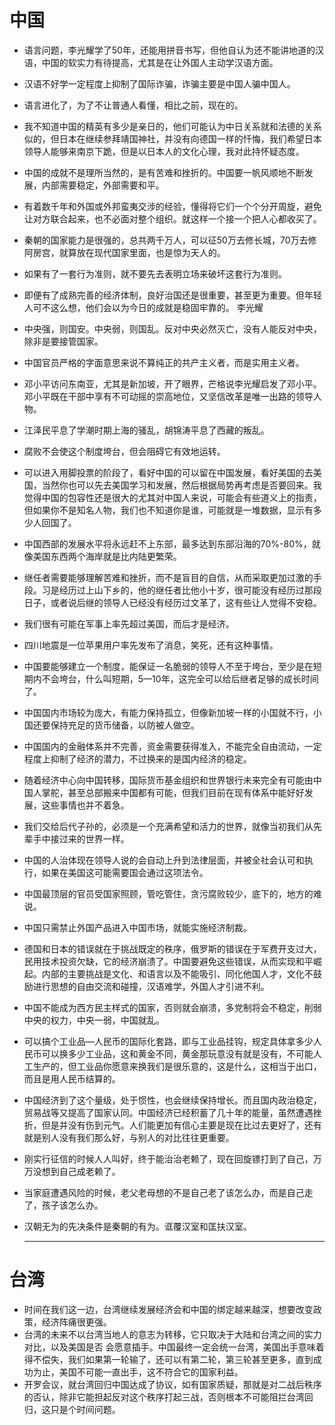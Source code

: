 # 中国

- 语言问题，李光耀学了50年，还能用拼音书写，但他自认为还不能讲地道的汉语，中国的软实力有待提高，尤其是在让外国人主动学汉语方面。

- 汉语不好学一定程度上抑制了国际诈骗，诈骗主要是中国人骗中国人。

- 语言进化了，为了不让普通人看懂，相比之前，现在的。

-  我不知道中国的精英有多少是亲日的，他们可能认为中日关系就和法德的关系似的，但日本在继续参拜靖国神社，并没有向德国一样的忏悔，我们希望日本领导人能够来南京下跪，但是以日本人的文化心理，我对此持怀疑态度。

- 中国的成就不是理所当然的，是有苦难和挫折的。中国要一帆风顺地不断发展，内部需要稳定，外部需要和平。

- 有着数千年和外国或外邦蛮夷交涉的经验，懂得将它们一个个分开周旋，避免让对方联合起来，也不必面对整个组织。就这样一个接一个把人心都收买了。

- 秦朝的国家能力是很强的，总共两千万人，可以征50万去修长城，70万去修阿房宫，就算放在现代国家里面，也是惊为天人的。

- 如果有了一套行为准则，就不要先去表明立场来破坏这套行为准则。

- 即便有了成熟完善的经济体制，良好治国还是很重要，甚至更为重要。但年轻人可不这么想，他们会以为今日的成就是稳固牢靠的。 李光耀

- 中央强，则国安。中央弱，则国乱。反对中央必然灭亡，没有人能反对中央，除非是要接管国家。

- 中国官员严格的字面意思来说不算纯正的共产主义者，而是实用主义者。

- 邓小平访问东南亚，尤其是新加坡，开了眼界，芒格说李光耀启发了邓小平。邓小平既在干部中享有不可动摇的崇高地位，又坚信改革是唯一出路的领导人物。

- 江泽民平息了学潮时期上海的骚乱，胡锦涛平息了西藏的叛乱。

- 腐败不会使这个制度垮台，但会阻碍它有效地运转。

- 可以进入用脚投票的阶段了，看好中国的可以留在中国发展，看好美国的去美国，当然你也可以先去美国学习和发展，然后根据局势再考虑是否要回来。我觉得中国的包容性还是很大的尤其对中国人来说，可能会有些道义上的指责，但如果你不是知名人物，我们也不知道你是谁，可能就是一堆数据，显示有多少人回国了。

- 中国西部的发展水平将永远赶不上东部，最多达到东部沿海的70%-80%，就像美国东西两个海岸就是比内陆更繁荣。

- 继任者需要能够理解苦难和挫折，而不是盲目的自信，从而采取更加过激的手段。习是经历过上山下乡的，他的继任者比他小十岁，很可能没有经历过那段日子，或者说后继的领导人已经没有经历过文革了，这有些让人觉得不安稳。

- 我们很有可能在军事上率先超过美国，而后才是经济。

- 四川地震是一位苹果用户率先发布了消息，笑死，还有这种事情。

- 中国要能够建立一个制度，能保证一名脆弱的领导人不至于垮台，至少是在短期内不会垮台，什么叫短期，5—10年，这完全可以给后继者足够的成长时间了。

- 中国国内市场较为庞大，有能力保持孤立，但像新加坡一样的小国就不行，小国还要保持充足的货币储备，以防被人做空。

- 中国国内的金融体系并不完善，资金需要获得准入，不能完全自由流动，一定程度上抑制了经济的潜力，不过换来的是国内经济的稳定。

- 随着经济中心向中国转移，国际货币基金组织和世界银行未来完全有可能由中国人掌舵，甚至总部搬来中国都有可能，但我们目前在现有体系中能好好发展，这些事情也并不着急。

- 我们交给后代子孙的，必须是一个充满希望和活力的世界，就像当初我们从先辈手中接过来的世界一样。

- 中国的人治体现在领导人说的会自动上升到法律层面，并被全社会认可和执行，如果在美国这可能需要国会通过这项法令。

- 中国最顶层的官员受国家照顾，管吃管住，贪污腐败较少，底下的，地方的难说。

- 中国只需禁止外国产品进入中国市场，就能实施经济制裁。

- 德国和日本的错误就在于挑战既定的秩序，俄罗斯的错误在于军费开支过大，民用技术投资欠缺，它的经济崩溃了。中国要避免这些错误，从而实现和平崛起。内部的主要挑战是文化、和语言以及不能吸引、同化他国人才，文化不鼓励进行思想的自由交流和碰撞，汉语难学，外国人才引进不利。

- 中国不能成为西方民主样式的国家，否则就会崩溃，多党制将会不稳定，削弱中央的权力，中央一弱，中国就乱。

- 可以搞个工业品—人民币的国际化套路，即与工业品挂钩，规定具体拿多少人民币可以换多少工业品，这和黄金不同，黄金那玩意没有就是没有，不可能人工生产的，但工业品你愿意来换我们是很乐意的，这是什么，这相当于出口，而且是用人民币结算的。

- 中国经济到了这个量级，处于惯性，也会继续保持增长。而且国内政治稳定，贸易战等又提高了国家认同。中国经济已经积蓄了几十年的能量，虽然遭遇挫折，但是并没有伤到元气。人们能更加有信心主要是现在比过去更好了，还有就是别人没有我们那么好，与别人的对比往往更重要。

- 刚实行征信的时候人人叫好，终于能治治老赖了，现在回旋镖打到了自己，万万没想到自己成老赖了。

- 当家庭遭遇风险的时候，老父老母想的不是自己老了该怎么办，而是自己走了，孩子该怎么办。

- 汉朝无为的先决条件是秦朝的有为。诓覆汉室和匡扶汉室。

  ------

# 台湾

- 时间在我们这一边，台湾继续发展经济会和中国的绑定越来越深，想要改变政策，经济阵痛很更强。
- 台湾的未来不以台湾当地人的意志为转移，它只取决于大陆和台湾之间的实力对比，以及美国是否
  会愿意插手。中国最终一定会统一台湾，美国出手意味着得不偿失，我们如果第一轮输了，还可以有第二轮，第三轮甚至更多，直到成功为止，美国不可能一直出手，这不符合它的国家利益。
- 开罗会议，就台湾回归中国达成了协议，如有国家质疑，那就是对二战后秩序的否认，除非它能担起反对这个秩序打起三战，否则根本不可能阻拦台湾回归，这只是个时间问题。
